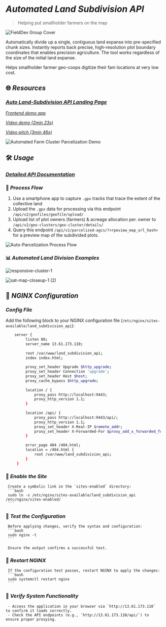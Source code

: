 # _Automated Land Subdivision API_
> Helping put smallholder farmers on the map

![FieldDev Group Cover](https://user-images.githubusercontent.com/60096838/227154345-fd5e8a8f-c7b4-4cd2-85b7-4a0a81213c17.jpg)

Automatically divide up a single, contiguous land expanse into pre-specified chunk sizes. Instantly reports back precise, high-resolution plot boundary coordinates that enables precision agriculture. The tool works regardless of the size of the initial land expanse.

Helps smallholder farmer geo-coops digitize their fam locations at very low cost.

## 🌐 *_Resources_*

### [_Auto Land-Subdivision API Landing Page_](http://13.61.173.110/)

*[Frontend demo app](https://farmplots.web.app)*

*[Video demo (2min 23s)](https://www.loom.com/share/44a371170c8f46fe9bf30ed946f44604)*

*[Video pitch (3min 46s)](https://www.loom.com/share/c5ae871e21c1405e84ca1e573a9a7c99)*

![Automated Farm Cluster Parcelization Demo](https://github.com/monolithgoon/automated-land-subdivision-api/assets/60096838/3f884963-02a1-4455-b7d9-a281fc114ef7)

## 🛠️ *_Usage_*

### [_Detailed API Documentation_](http://13.61.173.110/api-guide)

### 🔄 *Process Flow*

1. Use a smartphone app to capture `.gpx` tracks that trace the extent of the collective land
2. Upload the `.gpx` data for processing via this endpoint `/api/v2/geofiles/geofile/upload/`
3. Upload list of plot owners (farmers) & acreage allocation per. owner to `/api/v2/geo-clusters/geo-cluster/details/`
4. Query this endpoint `/api/v1/parcelized-agcs/?<rpeview_map_url_hash>` for a preview map of the subdivided plots.

![Auto-Parcelization Process Flow](https://user-images.githubusercontent.com/60096838/227159621-6dfccf1a-f4b4-4c76-9946-ed7512e18235.png)

### 📊 *Automated Land Division Examples*

![responsive-cluster-1](https://user-images.githubusercontent.com/60096838/161726087-398efd30-1ff3-4535-877b-23a95393ba33.jpg)

![sat-map-closeup-1 (2)](https://user-images.githubusercontent.com/60096838/161726116-60a1771b-54c9-4ac0-bddb-7d58bf4d4b7f.png)

## 📝 *_NGINX Configuration_*

  ### *_Config File_*
  
   Add the following block to your NGINX configuration file (`/etc/nginx/sites-available/land_subdivision_api`):

   ```bash
       server {
            listen 80;
            server_name 13.61.173.110;
     
            root /var/www/land_subdivision_api;
            index index.html;
     
            proxy_set_header Upgrade $http_upgrade;
            proxy_set_header Connection 'upgrade';
            proxy_set_header Host $host;
            proxy_cache_bypass $http_upgrade;
     
            location / {
                proxy_pass http://localhost:9443;
                proxy_http_version 1.1;
            }
     
            location /api/ {
                proxy_pass http://localhost:9443/api/;
                proxy_http_version 1.1;
                proxy_set_header X-Real-IP $remote_addr;
                proxy_set_header X-Forwarded-For $proxy_add_x_forwarded_for;
            }
     
            error_page 404 /404.html;
            location = /404.html {
                root /var/www/land_subdivision_api;
            }
        }
   ```
  
  ### 🌠 *_Enable the Site_*  
     Create a symbolic link in the `sites-enabled` directory:  
     ```bash
     sudo ln -s /etc/nginx/sites-available/land_subdivision_api /etc/nginx/sites-enabled/
     ```
  
  ### 🌠 *_Test the Configuration_*  
     Before applying changes, verify the syntax and configuration:  
     ```bash
     sudo nginx -t
     ```
  
     Ensure the output confirms a successful test.  
  
  ### 🌠 *_Restart NGINX_*  
     If the configuration test passes, restart NGINX to apply the changes:  
     ```bash
     sudo systemctl restart nginx
     ```
  
  ### 🌠 *_Verify System Functionality_*  
     - Access the application in your browser via `http://13.61.173.110` to confirm it loads correctly.  
     - Check the API endpoints (e.g., `http://13.61.173.110/api/`) to ensure proper proxying.
